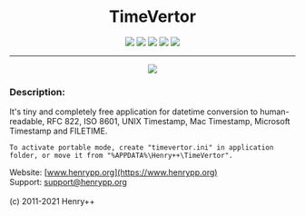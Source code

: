 <h1 align="center">TimeVertor</h1>

<p align="center">
	<a href="https://github.com/henrypp/timevertor/releases"><img src="https://img.shields.io/github/v/release/henrypp/timevertor?style=flat-square&include_prereleases&label=version" /></a>
	<a href="https://github.com/henrypp/timevertor/releases"><img src="https://img.shields.io/github/downloads/henrypp/timevertor/total.svg?style=flat-square" /></a>
	<a href="https://github.com/henrypp/timevertor/issues"><img src="https://img.shields.io/github/issues-raw/henrypp/timevertor.svg?style=flat-square&label=issues" /></a>
	<a href="https://github.com/henrypp/timevertor/graphs/contributors"><img src="https://img.shields.io/github/contributors/henrypp/timevertor?style=flat-square" /></a>
	<a href="https://github.com/henrypp/timevertor/blob/master/LICENSE"><img src="https://img.shields.io/github/license/henrypp/timevertor?style=flat-square" /></a>
</p>

-------

<p align="center">
	<img src="https://www.henrypp.org/images/timevertor.png?cachefix" />
</p>

### Description:
It's tiny and completely free application for datetime conversion to human-readable, RFC 822, ISO 8601, UNIX Timestamp, Mac Timestamp, Microsoft Timestamp and FILETIME.

```
To activate portable mode, create "timevertor.ini" in application folder, or move it from "%APPDATA%\Henry++\TimeVertor".
```

Website: [www.henrypp.org](https://www.henrypp.org)<br />
Support: support@henrypp.org<br />
<br />
(c) 2011-2021 Henry++
